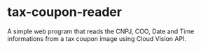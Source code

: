 # tax-coupon-reader
A simple web program that reads the CNPJ, COO, Date and Time informations from a tax coupon image using Cloud Vision API.
